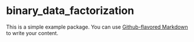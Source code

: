 # binary_data_factorization

This is a simple example package. You can use
[Github-flavored Markdown](https://guides.github.com/features/mastering-markdown/)
to write your content.
